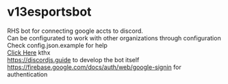 # v13esportsbot
RHS bot for connecting google accts to discord.  
Can be configurated to work with other organizations through configuration  
Check config.json.example for help  
[Click Here](https://linktr.ee/gatorgaming) kthx  
https://discordjs.guide to develop the bot itself  
https://firebase.google.com/docs/auth/web/google-signin for authentication  
